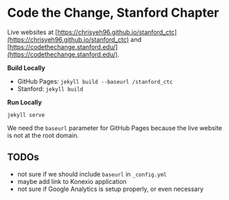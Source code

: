 # Code the Change, Stanford Chapter

Live websites at [https://chrisyeh96.github.io/stanford_ctc](https://chrisyeh96.github.io/stanford_ctc) and [https://codethechange.stanford.edu/](https://codethechange.stanford.edu/).

**Build Locally**

- GitHub Pages: `jekyll build --baseurl /stanford_ctc`
- Stanford: `jekyll build`

**Run Locally**

`jekyll serve`

We need the `baseurl` parameter for GitHub Pages because the live website is not at the root domain.


## TODOs

- not sure if we should include `baseurl` in `_config.yml`
- maybe add link to Konexio application
- not sure if Google Analytics is setup properly, or even necessary
